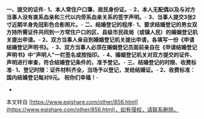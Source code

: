 **一、提交的证件**-
**1、本人常住户口簿、居民身份证。**-
**2、本人无配偶以及与对方当事人没有直系血亲和三代以内旁系血亲关系的签字声明。**-
**3、当事人提交3张2寸近期半身免冠彩色合影照片。**-
**二、结婚登记的程序**-
**1、要求结婚登记的男女双方持所需证件共同到一方常住户口的区、县级市民政局（或镇人民）的婚姻登记机关提出申请。**-
**2、双方当事人亲自到婚姻登记机关提出申请，各填写一份《申请结婚登记声明书》。**-
**3、双方当事人必须在婚姻登记员面前亲自在《申请结婚登记声明书》中“声明人”一栏签名或按指印。**-
**4、婚姻登记机关对双方提交的证件、声明进行审查，符合结婚登记条件的，准予登记。**-
**三、结婚登记的时限、收费标准**-
**1、登记时限：证件材料齐全，当场予以登记，发给结婚证。**-
**2、收费标准：国内结婚登记每对9元。 祝你们幸福！**-

-

本文转自 [https://www.eqishare.com/other/856.html](https://www.eqishare.com/other/856.html)，如有侵权，请联系删除。